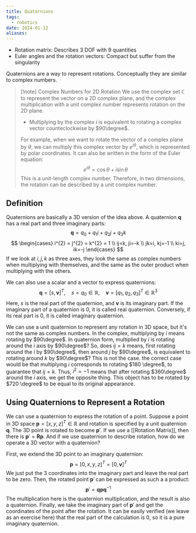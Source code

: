```yaml
---
title: Quaternions
tags:
  - robotics
date: 2024-01-12
aliases:
---
```

- Rotation matrix: Describes 3 DOF with 9 quantities
- Euler angles and the rotation vectors: Compact but suffer from the singularity

Quaternions are a way to represent rotations. Conceptually they are similar to complex numbers.

>[!note] Complex Numbers for 2D Rotation
>We use the complex set $\mathbb{C}$ to represent the vector on a 2D complex plane, and the complex multiplication with a unit complex number represents rotation on the 2D plane.
>- Multiplying by the complex $i$ is equivalent to rotating a complex vector counteclockwise by $90\degree$.
>
>For example, when we want to rotate the vector of a complex plane by $\theta$, we can multiply this complex vector by $e^{i\theta}$, which is represented by polar coordinates. It can also be written in the form of the Euler equation:
>$$
>e^{i\theta}=\cos \theta + i \sin \theta 
>$$
>This is a unit-length complex number. Therefore, in two dimensions, the rotation can be described by a unit complex number.

## Definition
Quaternions are basically a 3D version of the idea above. A quaternion $\mathbf{q}$ has a real part and three imaginary parts:
$$
\mathbf{q}=q_{0}+q_{1}i +q_{2}j+q_{3}k
$$
$$
\begin{cases}
i^{2} = j^{2} = k^{2} = 1 \\
ij=k, ji=-k \\
jk=i, kj=-1 \\
ki=j, ik=-j
\end{cases}
$$
If we look at $i,j,k$ as three axes, they look the same as complex numbers when multiplying with themselves, and the same as the outer product when multiplying with the others.

We can also use a scalar and a vector to express quaternions:
$$
\mathbf{q}=[s,\mathbf{v}]^{T}, \quad s = q_{0} \in \mathbb{R}, \quad \mathbf{v}=[q_{1},q_{2},q_{3}]^{T} \in \mathbb{R}^{3}
$$
Here, $s$ is the real part of the quaternion, and $\mathbf{v}$ is its imaginary part. If the imaginary part of a quaternion is 0, it is called real quaternion. Conversely, if its real part is 0, it is called imaginary quaternion.

We can use a unit quaternion to represent any rotation in 3D space, but it's not the same as complex numbers. In the complex, multiplying by $i$ means rotating by $90\degree$. In quaternion form, multiplied by $i$ is rotating around the $i$ axis by $90\degree$? So, does $ij = k$ means, first rotating around the $i$ by $90\degree$, then around $j$ by $90\degree$, is equivalent to rotating around $k$ by $90\degree$? This is not the case. the correct case would be that multiplying $i$ corresponds to rotating $180 \degree$, to guarantee that $ij=k$. Thus, $i^{2}=-1$ means that after rotating $360\degree$ around the $i$ axis, we get the opposite thing. This object has to be rotated by $720 \degree$ to be equal to its original appearance.

## Using Quaternions to Represent a Rotation
We can use a quaternion to express the rotation of a point. Suppose a point in 3D space $\mathbf{p}= [x,y,z]^{T} \in \mathbb{R}$ and rotation is specified by a unit quaternion $\mathbf{q}$. The 3D point is rotated to become $\mathbf{p}'$. If we use a [[Rotation Matrix]], then there is $\mathbf{p}' = \mathbf{Rp}$. And if we use quaternion to describe rotation, how do we operate a 3D vector with a quaternion?

First, we extend the 3D point to an imaginary quaternion:
$$
\mathbf{p}=[0,x,y,z]^{T}=[0, \mathbf{v}]^{T}
$$
We just put the 3 coordinates into the imaginary part and leave the real part to be zero. Then, the rotated point $\mathbf{p}'$ can be expressed as such a a product:
$$
\mathbf{p}' = \mathbf{qpq}^{-1}
$$
The multiplication here is the quaternion multiplication, and the result is also a quaternion. Finally, we take the imaginary part of $\mathbf{p}'$ and get the coordinates of the point after the rotation. It can be easily verified (we leave as an exercise here) that the real part of the calculation is $0$, so it is a pure imaginary quaternion.